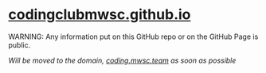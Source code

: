 # [codingclubmwsc.github.io](https://codingclubmwsc.github.io/)

WARNING:
  Any information put on this GitHub repo or on the GitHub Page is public.
  
  *Will be moved to the domain, [coding.mwsc.team](https://coding.mwsc.team) as soon as possible*
